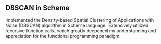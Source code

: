 ## DBSCAN in Scheme
Implemented the Density-based Spatial Clustering of Applications with Noise (DBSCAN) algorithm in Scheme language. Extensively utilized recursive function calls, which greatly deepened my understanding and appreciation for the functional programming paradigm.
